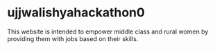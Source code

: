# ujjwalishyahackathon0
This website is intended to empower middle class and rural women by providing them with jobs based on their skills.
